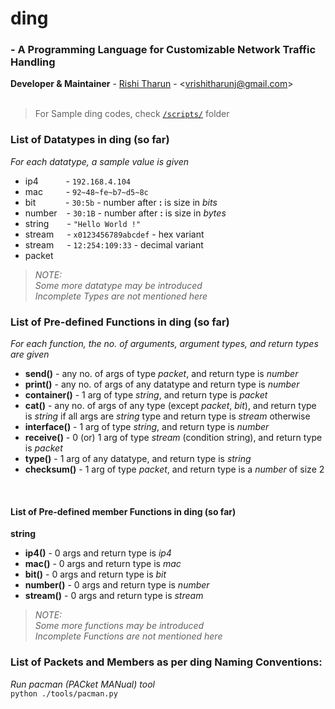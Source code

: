 
# ding
### - A Programming Language for Customizable Network Traffic Handling
**Developer & Maintainer** - [Rishi Tharun](https://linkedin.com/in/rishitharun03) - <<vrishitharunj@gmail.com>><br>
<br>

> For Sample ding codes, check [`/scripts/`](https://github.com/rishitharun/ding/blob/main/scripts) folder


### List of Datatypes in ding (so far)
*For each datatype, a sample value is given*
  * ip4 &ensp; &ensp; &ensp; &ensp;- `192.168.4.104`
  * mac &ensp; &ensp; &ensp; - `92~48~fe~b7~d5~8c`
  * bit &ensp; &ensp; &ensp; &ensp; - `30:5b` - number after **:** is size in *bits*
  * number &ensp; - `30:1B` - number after **:** is size in *bytes*
  * string &ensp;&ensp;&ensp; - `"Hello World !"`
  * stream&ensp;&ensp;&ensp;- `x0123456789abcdef` - hex variant
  * stream&ensp;&ensp;&ensp;- `12:254:109:33` - decimal variant
  * packet

>*NOTE:<br>Some more datatype may be introduced*<br>
>       *Incomplete Types are not mentioned here*


### List of Pre-defined Functions in ding (so far)
*For each function, the no. of arguments, argument types, and return types are given*
  * __send()__ - any no. of args of type *packet*, and return type is *number*
  * __print()__ - any no. of args of any datatype and return type is *number*
  * __container()__ - 1 arg of type *string*, and return type is *packet*
  * __cat()__ - any no. of args of any type (except *packet*, *bit*), and return type is *string* if all args are *string* type and return type is *stream* otherwise
  * __interface()__ - 1 arg of type *string*, and return type is *number*
  * __receive()__ - 0 (or) 1 arg of type *stream* (condition string), and return type is *packet*
  * __type()__ - 1 arg of any datatype, and return type is *string*
  * __checksum()__ - 1 arg of type *packet*, and return type is a *number* of size 2

<br>

#### List of Pre-defined member Functions in ding (so far)
**string**
  * __ip4()__ - 0 args and return type is *ip4*
  * __mac()__ - 0 args and return type is *mac*
  * __bit()__ - 0 args and return type is *bit*
  * __number()__ - 0 args and return type is *number*
  * __stream()__ - 0 args and return type is *stream*

>*NOTE:<br>Some more functions may be introduced*<br>
>       *Incomplete Functions are not mentioned here*


### List of Packets and Members as per ding Naming Conventions:
*Run pacman (PACket MANual) tool*
<br>
  `python ./tools/pacman.py`

